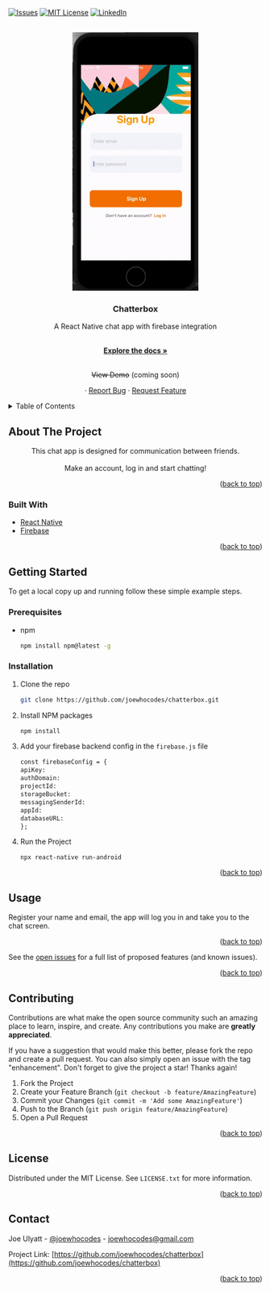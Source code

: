 <div id="top"></div>

[![Issues][issues-shield]][issues-url]
[![MIT License][license-shield]][license-url]
[![LinkedIn][linkedin-shield]][linkedin-url]

<!-- PROJECT LOGO -->
<br />
<div align="center">
<img width="250px" src="https://github.com/joewhocodes/readme-assets/blob/main/project_images/chatterbox.gif" alt="Chatterbox gif" />

<h3 align="center">Chatterbox</h3>

  <p align="center">
    A React Native chat app with firebase integration 
  </p>
    <br />
    <a href="https://github.com/joewhocodes/chatterbox"><strong>Explore the docs »</strong></a>
    <br />
    <br />
  <p><strike>View Demo</strike> (coming soon)</p>
    ·
    <a href="https://github.com/joewhocodes/chatterbox/issues">Report Bug</a>
    ·
    <a href="https://github.com/joewhocodes/chatterbox/issues">Request Feature</a>
  </p>
</div>



<!-- TABLE OF CONTENTS -->
<details>
  <summary>Table of Contents</summary>
  <ol>
    <li>
      <a href="#about-the-project">About The Project</a>
      <ul>
        <li><a href="#built-with">Built With</a></li>
      </ul>
    </li>
    <li>
      <a href="#getting-started">Getting Started</a>
      <ul>
        <li><a href="#prerequisites">Prerequisites</a></li>
        <li><a href="#installation">Installation</a></li>
      </ul>
    </li>
    <li><a href="#usage">Usage</a></li>
    <li><a href="#license">License</a></li>
    <li><a href="#contact">Contact</a></li>
  </ol>
</details>



<!-- ABOUT THE PROJECT -->
## About The Project

<!-- [![Product Name Screen Shot][product-screenshot]](https://chatterbox.netlify.app/) -->


</p>
    <p align="center">
    This chat app is designed for communication between friends.
    <br>
    <br>
    Make an account, log in and start chatting!
    </p>

<p align="right">(<a href="#top">back to top</a>)</p>

### Built With

* [React Native](https://reactnative.dev)
* [Firebase](https://firebase.google.com)

<p align="right">(<a href="#top">back to top</a>)</p>



<!-- GETTING STARTED -->
## Getting Started

To get a local copy up and running follow these simple example steps.

### Prerequisites

* npm
  ```sh
  npm install npm@latest -g
  ```

### Installation


1. Clone the repo
   ```sh
   git clone https://github.com/joewhocodes/chatterbox.git
   ```
2. Install NPM packages
   ```sh
   npm install
   ```

3.  Add your firebase backend config in the `firebase.js` file
    ```
    const firebaseConfig = {
    apiKey:
    authDomain:
    projectId: 
    storageBucket: 
    messagingSenderId: 
    appId: 
    databaseURL: 
    };
    ```

4. Run the Project

    ```
    npx react-native run-android
    ```

<p align="right">(<a href="#top">back to top</a>)</p>



<!-- USAGE EXAMPLES -->
## Usage
<p>
Register your name and email, the app will log you in and take you to the chat screen.
</p>

<!-- _For more examples, please refer to the [Documentation](https://example.com)_ -->

<p align="right">(<a href="#top">back to top</a>)</p>



<!-- ROADMAP -->
<!-- ## Roadmap

- [ ] Feature 1
- [ ] Feature 2
- [ ] Feature 3
    - [ ] Nested Feature -->

See the [open issues](https://github.com/joewhocodes/chatterbox/issues) for a full list of proposed features (and known issues).

<p align="right">(<a href="#top">back to top</a>)</p>



<!-- CONTRIBUTING -->
## Contributing

Contributions are what make the open source community such an amazing place to learn, inspire, and create. Any contributions you make are **greatly appreciated**.

If you have a suggestion that would make this better, please fork the repo and create a pull request. You can also simply open an issue with the tag "enhancement".
Don't forget to give the project a star! Thanks again!

1. Fork the Project
2. Create your Feature Branch (`git checkout -b feature/AmazingFeature`)
3. Commit your Changes (`git commit -m 'Add some AmazingFeature'`)
4. Push to the Branch (`git push origin feature/AmazingFeature`)
5. Open a Pull Request

<p align="right">(<a href="#top">back to top</a>)</p>



<!-- LICENSE -->
## License

Distributed under the MIT License. See `LICENSE.txt` for more information.

<p align="right">(<a href="#top">back to top</a>)</p>



<!-- CONTACT -->
## Contact

Joe Ulyatt - [@joewhocodes](https://twitter.com/joewhocodes) - joewhocodes@gmail.com

Project Link: [https://github.com/joewhocodes/chatterbox](https://github.com/joewhocodes/chatterbox)

<p align="right">(<a href="#top">back to top</a>)</p>




<!-- MARKDOWN LINKS & IMAGES -->
<!-- https://www.markdownguide.org/basic-syntax/#reference-style-links -->
[contributors-shield]: https://img.shields.io/github/contributors/joewhocodes/chatterbox.svg?style=for-the-badge
[contributors-url]: https://github.com/joewhocodes/chatterbox/graphs/contributors
[forks-shield]: https://img.shields.io/github/forks/joewhocodes/chatterbox.svg?style=for-the-badge
[forks-url]: https://github.com/joewhocodes/chatterbox/network/members
[stars-shield]: https://img.shields.io/github/stars/joewhocodes/chatterbox.svg?style=for-the-badge
[stars-url]: https://github.com/joewhocodes/chatterbox/stargazers
[issues-shield]: https://img.shields.io/github/issues/joewhocodes/chatterbox.svg?style=for-the-badge
[issues-url]: https://github.com/joewhocodes/chatterbox/issues
[license-shield]: https://img.shields.io/github/license/joewhocodes/chatterbox.svg?style=for-the-badge
[license-url]: https://github.com/joewhocodes/chatterbox/blob/main/LICENSE.txt
[linkedin-shield]: https://img.shields.io/badge/-LinkedIn-black.svg?style=for-the-badge&logo=linkedin&colorB=555
[linkedin-url]: https://linkedin.com/in/joewhocodes
[product-screenshot]: /src/img/screenshot.png
